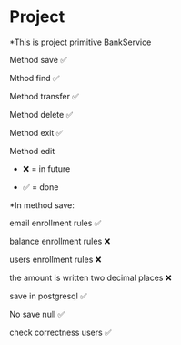 # Project
*This is project primitive BankService


Method save :white_check_mark:

Mthod find :white_check_mark:

Method transfer :white_check_mark:

Method delete :white_check_mark: 

Method exit :white_check_mark:

Method edit

* :x: = in future

* :white_check_mark: = done

*In method save:

email enrollment rules :white_check_mark:

balance enrollment rules :x:

users enrollment rules :x:

the amount is written two decimal places  :x:

save in postgresql :white_check_mark:

No save null :white_check_mark:

check correctness users :white_check_mark:
